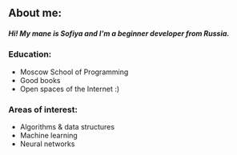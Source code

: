 ## About me:
##### Hi! My mane is Sofiya and I'm a beginner developer from Russia.

### Education:
  * Moscow School of Programming
  * Good books
  * Open spaces of the Internet :)

### Areas of interest:
  * Algorithms & data structures
  * Machine learning
  * Neural networks

